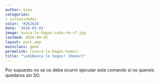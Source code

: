 ```yaml
---
author: alex
categories:
- curiosidades
color: '#262626'
date: '2016-01-01'
image: nunca-lo-hagas-sudo-rm-rf.jpg
lastmod: 2016-09-05
layout: post.amp
mainclass: geek
permalink: /nunca-lo-hagas-humor/
title: "\xA1Nunca lo hagas! [Humor]"
---
```


<figure>
	<amp-img on="tap:lightbox1" role="button" tabindex="0" layout="responsive"  height="318" width="350" src="/img/nunca-lo-hagas-sudo-rm-rf.jpg"></amp-img>
</figure>

Por supuesto no se os debe ocurrir ejecutar este comando si no quereis quedaros sin SO.

<!--more--><!--ad-->